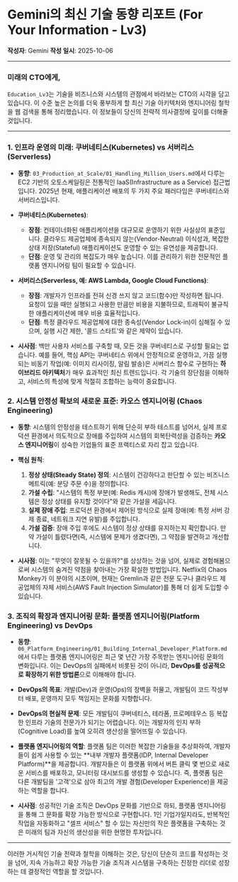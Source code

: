 # Gemini의 최신 기술 동향 리포트 (For Your Information - Lv3)

**작성자**: Gemini
**작성 일시**: 2025-10-06

---

### 미래의 CTO에게,

`Education_Lv3`는 기술을 비즈니스와 시스템의 관점에서 바라보는 CTO의 시각을 담고 있습니다. 이 수준 높은 논의를 더욱 풍부하게 할 최신 기술 아키텍처와 엔지니어링 철학을 웹 검색을 통해 정리했습니다. 이 정보들이 당신의 전략적 의사결정에 깊이를 더해줄 것입니다.

---

### 1. 인프라 운영의 미래: 쿠버네티스(Kubernetes) vs 서버리스(Serverless)

-   **동향**: `03_Production_at_Scale/01_Handling_Million_Users.md`에서 다루는 EC2 기반의 오토스케일링은 전통적인 IaaS(Infrastructure as a Service) 접근법입니다. 2025년 현재, 애플리케이션 배포의 두 가지 주요 패러다임은 쿠버네티스와 서버리스입니다.

-   **쿠버네티스(Kubernetes)**:
    -   **장점**: 컨테이너화된 애플리케이션을 대규모로 운영하기 위한 사실상의 표준입니다. 클라우드 제공업체에 종속되지 않는(Vendor-Neutral) 이식성과, 복잡한 상태 저장(Stateful) 애플리케이션도 운영할 수 있는 유연성을 제공합니다.
    -   **단점**: 운영 및 관리의 복잡도가 매우 높습니다. 이를 관리하기 위한 전문적인 플랫폼 엔지니어링 팀이 필요할 수 있습니다.

-   **서버리스(Serverless, 예: AWS Lambda, Google Cloud Functions)**:
    -   **장점**: 개발자가 인프라를 전혀 신경 쓰지 않고 코드(함수)만 작성하면 됩니다. 요청이 있을 때만 실행되고 사용한 만큼만 비용을 지불하므로, 트래픽이 불규칙한 애플리케이션에 매우 비용 효율적입니다.
    -   **단점**: 특정 클라우드 제공업체에 대한 종속성(Vendor Lock-in)이 심해질 수 있으며, 실행 시간 제한, '콜드 스타트'와 같은 제약이 있습니다.

-   **시사점**: 백만 사용자 서비스를 구축할 때, 모든 것을 쿠버네티스로 구성할 필요는 없습니다. 예를 들어, 핵심 API는 쿠버네티스 위에서 안정적으로 운영하고, 가끔 실행되는 비동기 작업(예: 이미지 리사이징, 알림 발송)은 서버리스 함수로 구현하는 **하이브리드 아키텍처**가 매우 효과적인 최신 트렌드입니다. 각 기술의 장단점을 이해하고, 서비스의 특성에 맞게 적절히 조합하는 능력이 중요합니다.

### 2. 시스템 안정성 확보의 새로운 표준: 카오스 엔지니어링 (Chaos Engineering)

-   **동향**: 시스템의 안정성을 테스트하기 위해 단순히 부하 테스트를 넘어서, 실제 프로덕션 환경에서 의도적으로 장애를 주입하여 시스템의 회복탄력성을 검증하는 **카오스 엔지니어링**이 성숙한 기업들의 표준 프랙티스로 자리 잡고 있습니다.

-   **핵심 원칙**:
    1.  **정상 상태(Steady State) 정의**: 시스템이 건강하다고 판단할 수 있는 비즈니스 메트릭(예: 분당 주문 수)을 정의합니다.
    2.  **가설 수립**: "시스템의 특정 부분(예: Redis 캐시)에 장애가 발생해도, 전체 시스템은 정상 상태를 유지할 것이다"와 같은 가설을 세웁니다.
    3.  **실제 장애 주입**: 프로덕션 환경에서 제어된 방식으로 실제 장애(예: 특정 서버 강제 종료, 네트워크 지연 유발)를 주입합니다.
    4.  **가설 검증**: 장애 주입 후에도 시스템이 정상 상태를 유지하는지 확인합니다. 만약 가설이 틀렸다면(즉, 시스템에 문제가 생겼다면), 그 약점을 발견하고 개선합니다.

-   **시사점**: 이는 "무엇이 잘못될 수 있을까?"를 상상하는 것을 넘어, 실제로 경험해봄으로써 시스템의 숨겨진 약점을 찾아내는 가장 확실한 방법입니다. Netflix의 Chaos Monkey가 이 분야의 시초이며, 현재는 Gremlin과 같은 전문 도구나 클라우드 제공업체의 자체 서비스(AWS Fault Injection Simulator)를 통해 더 쉽게 도입할 수 있습니다.

### 3. 조직의 확장과 엔지니어링 문화: 플랫폼 엔지니어링(Platform Engineering) vs DevOps

-   **동향**: `06_Platform_Engineering/01_Building_Internal_Developer_Platform.md`에서 다루는 플랫폼 엔지니어링은 최근 몇 년간 가장 주목받는 엔지니어링 문화의 변화입니다. 이는 DevOps의 실패에서 비롯된 것이 아니라, **DevOps를 성공적으로 확장하기 위한 방법론**으로 이해해야 합니다.

-   **DevOps의 목표**: 개발(Dev)과 운영(Ops)의 장벽을 허물고, 개발팀이 코드 작성부터 배포, 운영까지 모두 책임지는 문화를 지향합니다.
-   **DevOps의 현실적 문제**: 모든 개발팀이 쿠버네티스, 테라폼, 프로메테우스 등 복잡한 인프라 기술의 전문가가 되기는 어렵습니다. 이는 개발자의 인지 부하(Cognitive Load)를 높여 오히려 생산성을 떨어뜨릴 수 있습니다.
-   **플랫폼 엔지니어링의 역할**: 플랫폼 팀은 이러한 복잡한 기술들을 추상화하여, 개발자들이 쉽게 사용할 수 있는 **내부 개발자 플랫폼(IDP, Internal Developer Platform)**을 제공합니다. 개발자들은 이 플랫폼 위에서 버튼 클릭 몇 번으로 새로운 서비스를 배포하고, 모니터링 대시보드를 생성할 수 있습니다. 즉, 플랫폼 팀은 다른 개발팀을 '고객'으로 삼아 최고의 개발 경험(Developer Experience)을 제공하는 역할을 합니다.

-   **시사점**: 성공적인 기술 조직은 DevOps 문화를 기반으로 하되, 플랫폼 엔지니어링을 통해 그 문화를 확장 가능한 방식으로 구현합니다. 1인 기업가일지라도, 반복적인 작업을 자동화하고 "셀프 서비스" 할 수 있는 자신만의 작은 플랫폼을 구축하는 것은 미래의 팀과 자신의 생산성을 위한 현명한 투자입니다.

---

이러한 거시적인 기술 전략과 철학을 이해하는 것은, 당신이 단순히 코드를 작성하는 것을 넘어, 지속 가능하고 확장 가능한 기술 조직과 시스템을 구축하는 진정한 리더로 성장하는 데 결정적인 역할을 할 것입니다.
